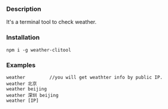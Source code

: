 ### Description
It's a terminal tool to check weather.

### Installation

```
npm i -g weather-clitool
```

### Examples
```
weather         //you will get weathter info by public IP.
weather 北京
weather beijing
weather 深圳 beijing
weather [IP]
```